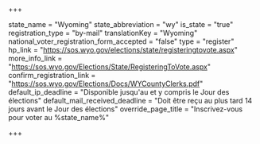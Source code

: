 +++

state_name = "Wyoming"
state_abbreviation = "wy"
is_state = "true"
registration_type = "by-mail"
translationKey = "Wyoming"
national_voter_registration_form_accepted = "false"
type = "register"
hp_link = "https://sos.wyo.gov/elections/state/registeringtovote.aspx"
more_info_link = "https://sos.wyo.gov/Elections/State/RegisteringToVote.aspx"
confirm_registration_link = "https://sos.wyo.gov/Elections/Docs/WYCountyClerks.pdf"
default_ip_deadline = "Disponible jusqu'au et y compris le Jour des élections"
default_mail_received_deadline = "Doit être reçu au plus tard 14 jours avant le Jour des élections"
override_page_title = "Inscrivez-vous pour voter au %state_name%"

+++